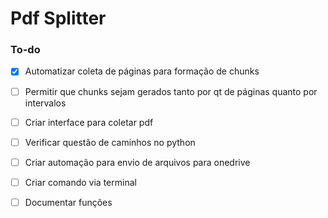 # Pdf Splitter

### To-do

- [x] Automatizar coleta de páginas para formação de chunks
- [ ] Permitir que chunks sejam gerados tanto por qt de páginas quanto por intervalos
- [ ] Criar interface para coletar pdf
- [ ] Verificar questão de caminhos no python
- [ ] Criar automação para envio de arquivos para onedrive
- [ ] Criar comando via terminal


- [ ] Documentar funções